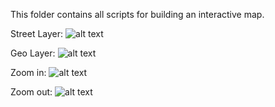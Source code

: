 This folder contains all scripts for building an interactive map.

Street Layer:
![alt text](map_geo.PNG "Street Layer")

Geo Layer:
![alt text](map_satellite.PNG "Geo Layer")

Zoom in:
![alt text](map_zoom_in.PNG "zoom in")

Zoom out:
![alt text](map_zoom_out.PNG "zoom out")
